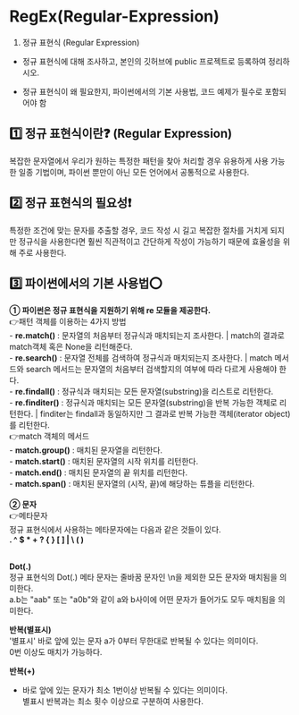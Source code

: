 # RegEx(Regular-Expression)
1. 정규 표현식 (Regular Expression)

- 정규 표현식에 대해 조사하고, 본인의 깃허브에 public 프로젝트로 등록하여 정리하시오.

- 정규 표현식이 왜 필요한지, 파이썬에서의 기본 사용법, 코드 예제가 필수로 포함되어야 함

<h2> 1️⃣ 정규 표현식이란❓ (Regular Expression) </h2>
 복잡한 문자열에서 우리가 원하는 특정한 패턴을 찾아 처리할 경우 유용하게 사용 가능한 일종 기법이며, 파이썬 뿐만이 아닌 모든 언어에서 공통적으로 사용한다.

<h2> 2️⃣ 정규 표현식의 필요성❗ </h2>
 특정한 조건에 맞는 문자를 추출할 경우, 코드 작성 시 길고 복잡한 절차를 거치게 되지만 정규식을 사용한다면 훨씬 직관적이고 간단하게 작성이 가능하기 때문에
 효율성을 위해 주로 사용한다.

<h2> 3️⃣ 파이썬에서의 기본 사용법⭕ </h2>
 <b> ① 파이썬은 정규 표현식을 지원하기 위해 re 모듈을 제공한다. </b><br>
  👉패턴 객체를 이용하는 4가지 방법<br>
   - <b>re.match()</b> : 문자열의 처음부터 정규식과 매치되는지 조사한다. | match의 결과로 match객체 혹은 None을 리턴해준다. <br>
   - <b>re.search()</b> : 문자열 전체를 검색하여 정규식과 매치되는지 조사한다. | match 메서드와 search 메서드는 문자열의 처음부터 검색할지의 여부에 따라 다르게 사용해야 한다. <br>
   - <b>re.findall()</b> : 정규식과 매치되는 모든 문자열(substring)을 리스트로 리턴한다. <br>
   - <b>re.finditer()</b> : 정규식과 매치되는 모든 문자열(substring)을 반복 가능한 객체로 리턴한다. | finditer는 findall과 동일하지만 그 결과로 반복 가능한 객체(iterator object)를 리턴한다. <br>
  👉match 객체의 메서드<br>
   - <b>match.group()</b> : 매치된 문자열을 리턴한다.<br>
   - <b>match.start()</b> : 매치된 문자열의 시작 위치를 리턴한다.<br>
   - <b>match.end()</b> : 매치된 문자열의 끝 위치를 리턴한다.<br>
   - <b>match.span()</b> : 매치된 문자열의 (시작, 끝)에 해당하는 튜플을 리턴한다.<br>
<br>
<b> ② 문자 </b><br>
 👉메타문자<br>
 정규 표현식에서 사용하는 메타문자에는 다음과 같은 것들이 있다.<br>
<b> . ^ $ * + ? { } [ ] | \ ( ) </b><br>
<br>

<b>Dot(.)</b> <br>
정규 표현식의 Dot(.) 메타 문자는 줄바꿈 문자인 \n을 제외한 모든 문자와 매치됨을 의미한다.<br>
a.b는 "aab" 또는 "a0b"와 같이 a와 b사이에 어떤 문자가 들어가도 모두 매치됨을 의미한다.<br>

<b>반복(별표시)</b><br>
'별표시' 바로 앞에 있는 문자 a가 0부터 무한대로 반복될 수 있다는 의미이다.<br>
0번 이상도 매치가 가능하다.<br>

<b>반복(+)</b><br>
+ 바로 앞에 있는 문자가 최소 1번이상 반복될 수 있다는 의미이다.<br>
별표시 반복과는 최소 횟수 이상으로 구분하여 사용한다.<br>
